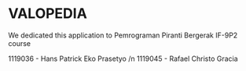 # VALOPEDIA

We dedicated this application to Pemrograman Piranti Bergerak IF-9P2 course

1119036 - Hans Patrick Eko Prasetyo /n
1119045 - Rafael Christo Gracia
